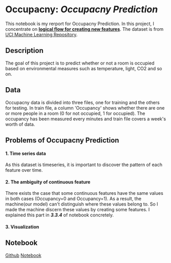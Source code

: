 
# Occupacny: *Occupacny Prediction*

This notebook is my rerport for Occupacny Prediction. 
In this project, I concentrate on <U>**logical flow for creating new features**</U>. The dataset is from [UCI Machine Learning Repository](https://archive.ics.uci.edu/ml/datasets/Occupancy+Detection+).


## Description
The goal of this project is to predict whether or not a room is occupied based on environmental measures such as temperature, light, CO2 and so on.


##  Data
Occupacny data is divided into three files, one for training and the others for testing. In train file, a column 'Occupancy' shows whether there are one or more people in a room (0 for not occupied, 1 for occupied). The occupancy has been measured every minutes and train file covers a week's worth of data.


## Problems of Occupacny Prediction

#### 1. Time series data
As this dataset is timeseries, it is important to discover the pattern of each feature over time. 

#### 2. The ambiguity of continuous feature
There exists the case that some continuous features have the same values in both cases (Occupancy=0 and Occupancy=1). As a result, the machine(our model) can't distinguish where these values belong to. So I made the machine discern these values by creating some features. I explained this part in ***3.3.4*** of notebook concretely.  

#### 3. Visualization


## Notebook

[Github](https://github.com/LeeHyeJin91/hyejin/blob/master/Notebook/Occupancy.ipynb) 
[Notebook](http://nbviewer.jupyter.org/gist/LeeHyeJin91/173361ea3ff40e9b9db6f6be07334b71)

